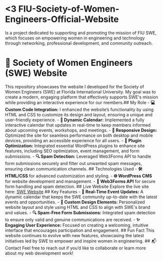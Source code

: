 # <3 FIU-Society-of-Women-Engineers-Official-Website
Is a project dedicated to supporting and promoting the mission of FIU SWE, which focuses on empowering women in engineering and technology through networking, professional development, and community outreach.
# 🌟 Society of Women Engineers (SWE) Website 
This repository showcases the website I developed for the Society of Women Engineers (SWE) at Florida International University. My goal was to create a modern, engaging platform that effectively supports SWE's mission while providing an interactive experience for our members.## My Role - **💻 Custom Code Integration:** I enhanced the website’s functionality by using HTML and CSS to customize its design and layout, ensuring a unique and user-friendly experience. - **📅 Dynamic Calendar:** Implemented a fully interactive calendar that updates in real-time to keep members informed about upcoming events, workshops, and meetings. - **📱 Responsive Design:** Optimized the site for seamless performance on both desktop and mobile devices, providing an accessible experience for all users. - **🔧 Plugin Optimization:** Integrated essential WordPress plugins to enhance site features, including SEO optimization, event management, and form submissions. - **🔍 Spam Detection:** Leveraged Web3Forms API to handle form submissions securely and filter out unwanted spam messages, ensuring clean communication channels. ## Technologies Used - **🛠 HTML/CSS** for advanced customization and styling. - **🌐 WordPress CMS** for website development and management. - **🔗 Web3Forms API** for secure form handling and spam detection. ## Live Website Explore the live site here: [SWE Website](https://sites.swe.org/florida-international-university/) ## Key Features - **📆 Real-Time Event Updates:** A dynamic calendar that keeps the SWE community up-to-date with the latest events and opportunities. - **🎨 Custom Design Elements:** Personalized website layout and style using HTML and CSS to align with SWE's brand and values. - **🔍 Spam-Free Form Submissions:** Integrated spam detection to ensure only valid and genuine communications are received. - **✨ Engaging User Experience:** Focused on creating a welcoming, intuitive interface that encourages participation and engagement. ## Fun Fact This website continues to evolve with new features, showcasing the latest initiatives led by SWE to empower and inspire women in engineering. ## 📬 Contact Feel free to reach out if you’d like to collaborate or learn more about my web development work!
